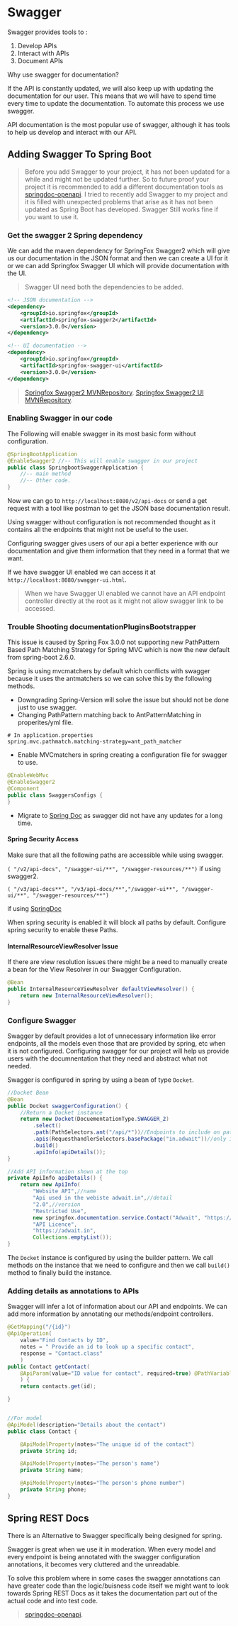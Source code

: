 # Swagger

Swagger provides tools to :

1. Develop APIs
2. Interact with APIs
3. Document APIs

Why use swagger for documentation?

If the API is constantly updated, we will also keep up with updating the documentation for our user. This means that we will have to spend time every time to update the documentation. To automate this process we use swagger.

API documentation is the most popular use of swagger, although it has tools to help us develop and interact with our API.

## Adding Swagger To Spring Boot

> Before you add Swagger to your project, it has not been updated for a while and might not be updated further. So to future proof your project it is recommended to add a different documentation tools as [springdoc-openapi](https://springdoc.org/). I tried to recently add Swagger to my project and it is filled with unexpected problems that arise as it has not been updated as Spring Boot has developed.
> Swagger Still works fine if you want to use it.

### Get the swagger 2 Spring dependency

We can add the maven dependency for SpringFox Swagger2 which will give us our documentation in the JSON format and then we can create a UI for it or we can add Springfox Swagger UI which will provide documentation with the UI.

> Swagger UI need both the dependencies to be added.

```xml
<!-- JSON documentation -->
<dependency>
    <groupId>io.springfox</groupId>
    <artifactId>springfox-swagger2</artifactId>
    <version>3.0.0</version>
</dependency>

<!-- UI documentation -->
<dependency>
    <groupId>io.springfox</groupId>
    <artifactId>springfox-swagger-ui</artifactId>
    <version>3.0.0</version>
</dependency>
```

> [Springfox Swagger2 MVNRepository](https://mvnrepository.com/artifact/io.springfox/springfox-swagger2/3.0.0).
> [Springfox Swagger2 UI MVNRepository](https://mvnrepository.com/artifact/io.springfox/springfox-swagger-ui).

### Enabling Swagger in our code

The Following will enable swagger in its most basic form without configuration.

```java
@SpringBootApplication
@EnableSwagger2 //-- This will enable swagger in our project
public class SpringbootSwaggerApplication {
    //-- main method
    //-- Other code.
}
```

Now we can go to `http://localhost:8080/v2/api-docs` or send a get request with a tool like postman to get the JSON base documentation result.

Using swagger without configuration is not recommended thought as it contains all the endpoints that might not be useful to the user.

Configuring swagger gives users of our api a better experience with our documentation and give them information that they need in a format that we want.

If we have swagger UI enabled we can access it at `http://localhost:8080/swagger-ui.html`.

> When we have Swagger UI enabled we cannot have an API endpoint controller directly at the root as it might not allow swagger link to be accessed.

### Trouble Shooting documentationPluginsBootstrapper

This issue is caused by Spring Fox 3.0.0 not supporting new PathPattern Based Path Matching Strategy for Spring MVC which is now the new default from spring-boot 2.6.0.

Spring is using mvcmatchers by default which conflicts with swagger because it uses the antmatchers so we can solve this by the following methods.

- Downgrading Spring-Version will solve the issue but should not be done just to use swagger.
- Changing PathPattern matching back to AntPatternMatching in properites/yml file.

```properites
# In application.properties
spring.mvc.pathmatch.matching-strategy=ant_path_matcher
```

- Enable MVCmatchers in spring creating a configuration file for swagger to use.

```java
@EnableWebMvc
@EnableSwagger2
@Component
public class SwaggersConfigs {
}
```

- Migrate to [Spring Doc](https://springdoc.org/#migrating-from-springfox) as swagger did not have any updates for a long time.

#### Spring Security Access

Make sure that all the following paths are accessible while using swagger.

`( "/v2/api-docs", "/swagger-ui/**", "/swagger-resources/**")` if using swagger2.

`( "/v3/api-docs**", "/v3/api-docs/**","/swagger-ui**", "/swagger-ui/**", "/swagger-resources/**")`

if using [SpringDoc](https://springdoc.org/)

When spring security is enabled it will block all paths by default. Configure spring security to enable these Paths.

#### InternalResourceViewResolver Issue

If there are view resolution issues there might be a need to manually create a bean for the View Resolver in our Swagger Configuration.

```java
@Bean
public InternalResourceViewResolver defaultViewResolver() {
    return new InternalResourceViewResolver();
}
```

### Configure Swagger

Swagger by default provides a lot of unnecessary information like error endpoints, all the models even those that are provided by spring, etc when it is not configured. Configuring swagger for our project will help us provide users with the documnentation that they need and abstract what not needed.

Swagger is configured in spring by using a bean of type `Docket`.

```java
//Docket Bean
@Bean
public Docket swaggerConfiguration() {
    //Return a Docket instance
    return new Docket(DocuementationType.SWAGGER_2)
        .select()
        .path(PathSelectors.ant("/api/*"))//Endpoints to include on path.
        .apis(RequesthandlerSelectors.basePackage("in.adwait"))//only include documentation for this package.
        .build()
        .apiInfo(apiDetails());
}

//Add API information shown at the top
private ApiInfo apiDetails() {
    return new ApiInfo(
        "Website API",//name
        "Api used in the webiste adwait.in",//detail
        "2.0",//version
        "Restricted Use",
        new springfox.documentation.service.Contact("Adwait", "https://adwait.in", "adwait@adwait.in"),
        "API Licence",
        "https://adwait.in",
        Collections.emptyList());
}
```

The `Docket` instance is configured by using the builder pattern. We call methods on the instance that we need to configure and then we call `build()` method to finally build the instance.

### Adding details as annotations to APIs

Swagger will infer a lot of information about our API and endpoints. We can add more information by annotating our methods/endpoint controllers.

```java
@GetMapping("/{id}")
@ApiOperation(
    value="Find Contacts by ID",
    notes = " Provide an id to look up a specific contact",
    response = "Contact.class"
    )
public Contact getContact(
    @ApiParam(value="ID value for contact", required=true) @PathVariable String id
    ) {
    return contacts.get(id);

}


//For model
@ApiModel(description="Details about the contact")
public class Contact {

    @ApiModelProperty(notes="The unique id of the contact")
    private String id;

    @ApiModelProperty(notes="The person's name")
    private String name;

    @ApiModelProperty(notes="The person's phone number")
    private String phone;
}
```

## Spring REST Docs

There is an Alternative to Swagger specifically being designed for spring.

Swagger is great when we use it in moderation. When every model and every endpoint is being annotated with the swagger configuration annotations, it becomes very cluttered and the unreadable.

To solve this problem where in some cases the swagger annotations can have greater code than the logic/buisness code itself we might want to look towards Spring REST Docs as it takes the documentation part out of the actual code and into test code.

> [springdoc-openapi](https://springdoc.org/).
